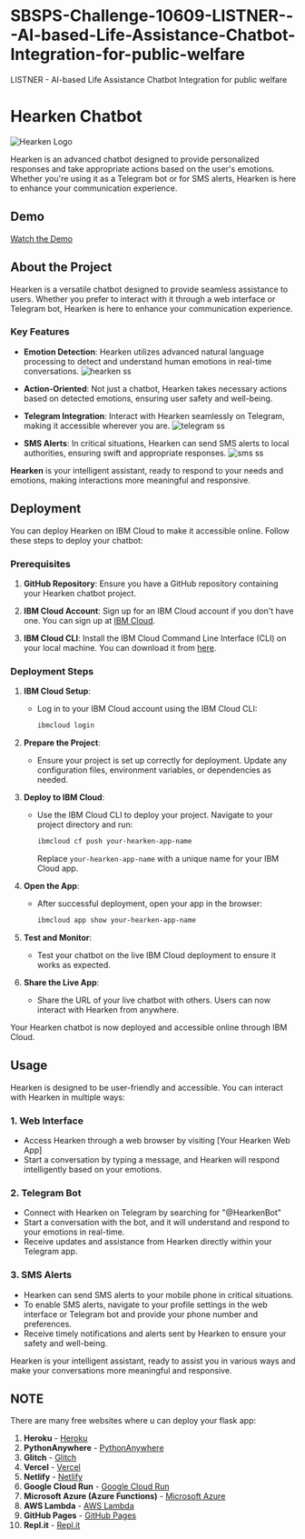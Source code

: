 # SBSPS-Challenge-10609-LISTNER---AI-based-Life-Assistance-Chatbot-Integration-for-public-welfare
LISTNER - AI-based Life Assistance Chatbot Integration for public welfare
# Hearken Chatbot
![Hearken Logo](hearken_ss/hearken_logo-fotor-2023082923219.png) <!-- Add an image/logo of your chatbot here -->

Hearken is an advanced chatbot designed to provide personalized responses and take appropriate actions based on the user's emotions. Whether you're using it as a Telegram bot or for SMS alerts, Hearken is here to enhance your communication experience.

## Demo
[Watch the Demo](https://youtu.be/g6LWvyU6xjc)


## About the Project

Hearken is a versatile chatbot designed to provide seamless assistance to users. Whether you prefer to interact with it through a web interface or Telegram bot, Hearken is here to enhance your communication experience.

### Key Features

- **Emotion Detection**: Hearken utilizes advanced natural language processing to detect and understand human emotions in real-time conversations.
  ![hearken ss](hearken_ss/hearkyss5.jpg)

- **Action-Oriented**: Not just a chatbot, Hearken takes necessary actions based on detected emotions, ensuring user safety and well-being.

- **Telegram Integration**: Interact with Hearken seamlessly on Telegram, making it accessible wherever you are.
 ![telegram ss](hearken_ss/telebotss.jpg) 

- **SMS Alerts**: In critical situations, Hearken can send SMS alerts to local authorities, ensuring swift and appropriate responses.
![sms ss](hearken_ss/twilioss.jpg)

**Hearken** is your intelligent assistant, ready to respond to your needs and emotions, making interactions more meaningful and responsive.


## Deployment

You can deploy Hearken on IBM Cloud to make it accessible online. Follow these steps to deploy your chatbot:

### Prerequisites

1. **GitHub Repository**: Ensure you have a GitHub repository containing your Hearken chatbot project.

2. **IBM Cloud Account**: Sign up for an IBM Cloud account if you don't have one. You can sign up at [IBM Cloud](https://cloud.ibm.com/).

3. **IBM Cloud CLI**: Install the IBM Cloud Command Line Interface (CLI) on your local machine. You can download it from [here](https://cloud.ibm.com/docs/cli/reference/ibmcloud/download_cli.html).

### Deployment Steps

1. **IBM Cloud Setup**:

   - Log in to your IBM Cloud account using the IBM Cloud CLI:

     ```bash
     ibmcloud login
     ```

2. **Prepare the Project**:

   - Ensure your project is set up correctly for deployment. Update any configuration files, environment variables, or dependencies as needed.

3. **Deploy to IBM Cloud**:

   - Use the IBM Cloud CLI to deploy your project. Navigate to your project directory and run:

     ```bash
     ibmcloud cf push your-hearken-app-name
     ```

     Replace `your-hearken-app-name` with a unique name for your IBM Cloud app.

4. **Open the App**:

   - After successful deployment, open your app in the browser:

     ```bash
     ibmcloud app show your-hearken-app-name
     ```

5. **Test and Monitor**:

   - Test your chatbot on the live IBM Cloud deployment to ensure it works as expected.

6. **Share the Live App**:

   - Share the URL of your live chatbot with others. Users can now interact with Hearken from anywhere.


Your Hearken chatbot is now deployed and accessible online through IBM Cloud.


## Usage

Hearken is designed to be user-friendly and accessible. You can interact with Hearken in multiple ways:

### 1. Web Interface

- Access Hearken through a web browser by visiting [Your Hearken Web App]
- Start a conversation by typing a message, and Hearken will respond intelligently based on your emotions.

### 2. Telegram Bot

- Connect with Hearken on Telegram by searching for "@HearkenBot" 
- Start a conversation with the bot, and it will understand and respond to your emotions in real-time.
- Receive updates and assistance from Hearken directly within your Telegram app.

### 3. SMS Alerts

- Hearken can send SMS alerts to your mobile phone in critical situations.
- To enable SMS alerts, navigate to your profile settings in the web interface or Telegram bot and provide your phone number and preferences.
- Receive timely notifications and alerts sent by Hearken to ensure your safety and well-being.

Hearken is your intelligent assistant, ready to assist you in various ways and make your conversations more meaningful and responsive.




## NOTE
There are many free websites where u can deploy your flask app:
1. **Heroku** - [Heroku](https://www.heroku.com/)
2. **PythonAnywhere** - [PythonAnywhere](https://www.pythonanywhere.com/)
3. **Glitch** - [Glitch](https://glitch.com/)
4. **Vercel** - [Vercel](https://vercel.com/)
5. **Netlify** - [Netlify](https://www.netlify.com/)
6. **Google Cloud Run** - [Google Cloud Run](https://cloud.google.com/run)
7. **Microsoft Azure (Azure Functions)** - [Microsoft Azure](https://azure.microsoft.com/)
8. **AWS Lambda** - [AWS Lambda](https://aws.amazon.com/lambda/)
9. **GitHub Pages** - [GitHub Pages](https://pages.github.com/)
10. **Repl.it** - [Repl.it](https://replit.com/)


